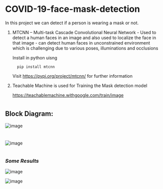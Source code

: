 # COVID-19-face-mask-detection

In this project we can detect if a person is wearing a mask or not.
   
  1) MTCNN – Multi-task Cascade Convolutional Neural Network
    - Used to detect a human faces in an image and also used to localize the face in that image
    - can detect human faces in unconstrained environment which is challenging due to various poses, illuminations and occlusions
 
        Install in python uisng
           
           pip install mtcnn
           
        Visit https://pypi.org/project/mtcnn/ for further information

  2) Teachable Machine is used for Training the Mask detection model 
  
     https://teachablemachine.withgoogle.com/train/image

#
## Block Diagram:
![image](https://user-images.githubusercontent.com/84563214/121014732-ecc1d280-c7b7-11eb-9f5b-1ce913870a0e.png)


#
## 
![image](https://user-images.githubusercontent.com/84563214/121014578-c4d26f00-c7b7-11eb-8e5b-38184f8cb8b9.png)

#
### *Some Results*
![image](https://user-images.githubusercontent.com/84563214/121022978-78d7f800-c7c0-11eb-9e49-34d4edf95413.png)

![image](https://user-images.githubusercontent.com/84563214/121023418-e3893380-c7c0-11eb-8ca6-427a1eba9d68.png)

